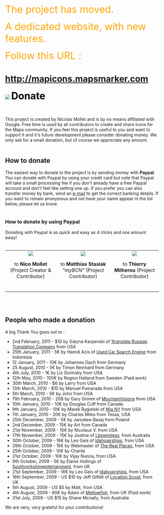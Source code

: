 <font color='orange' size='6'>The project has moved. </font><br><br><font color='orange' size='6'>A dedicated website, with new features. </font><br><br><font color='orange' size='6'>Follow this URL : </font>

<h1><a href='http://mapicons.mapsmarker.com'>http://mapicons.mapsmarker.com</a></h1>

<a href='http://mapicons.mapsmarker.com'><img src='http://google-maps-icons.googlecode.com/files/mic-smallcap.gif' /></a>
<font color='#000000' size='6'><b>Donate</b></font>

<br>
<br>
This project is created by Nicolas Mollet and is by no means affiliated with Google. Free time is used by all contributors to create and share icons for the Maps community. If you feel this project is useful to you and want to support it and it's future development please consider donating money.  We only ask for a small donation, but of course we appreciate any amount.<br>
<br>
<h2>How to donate</h2>
The easiest way to donate to the project is by sending money with <b>Paypal</b>.  You can donate with Paypal by using your credit card but note that Paypal will take a small processing fee if you don't already have a free Paypal account and don't feel like setting one up. If you prefer you can also transfer money by bank, send an <a href='mailto:nico.mollet(at)gmail.com'>e-mail</a> to get the correct banking details.  If you want to remain anonymous and not have your name appear in the list below, please let us know.<br>
<br>
<h3>How to donate by using Paypal</h3>
Donating with Paypal is as quick and easy as 4 clicks and one amount away!<br>
<br>
<table cellpadding='12' cellspacing='0'>
<tr>
<td align='center' valign='top'>
<a href='https://www.paypal.com/cgi-bin/webscr?cmd=_donations&business=BFUWA6D29PK9Q&lc=US&item_name=Nicolas%20Mollet%20%28Map%20icons%20collection%29&item_number=map%20icons%20collection&currency_code=USD&bn=PP%2dDonationsBF%3abtn_donateCC_LG%2egif%3aNonHosted'><img src='https://www.paypal.com/en_US/i/btn/btn_donateCC_LG.gif' /></a>

to <b>Nico Mollet</b> (Project Creator & Contributor)<br>
<br>
</td>
<td align='center' valign='top'>
<a href='https://www.paypal.com/cgi-bin/webscr?cmd=_donations&business=Matthias%2eStasiak%40gmail%2ecom&lc=US&item_name=Matthias%20Stasiak%20%28Map%20Icons%20Collection%29&item_number=Map%20Icons%20Collection&currency_code=EUR&bn=PP%2dDonationsBF%3abtn_donateCC_LG%2egif%3aNonHosted'><img src='https://www.paypal.com/en_US/i/btn/btn_donateCC_LG.gif' /></a>

to <b>Matthias Stasiak</b> <i>"myBCN"</i> (Project Contributor)<br>
<br>
</td>

<td align='center' valign='top'>
<a href='https://www.paypal.com/cgi-bin/webscr?cmd=_donations&business=7D25HQU7FES88&lc=US&item_name=Thierry%20Milherou%20%28Map%20icons%20collection%29&item_number=map%20icons%20collection&currency_code=USD&bn=PP%2dDonationsBF%3abtn_donateCC_LG%2egif%3aNonHosted'><img src='https://www.paypal.com/en_US/i/btn/btn_donateCC_LG.gif' /></a>

to <b>Thierry Milherou</b> (Project Contributor)<br>
<br>
</td>

</tr>
</table>

<a href='Hidden comment: 
_Click_ or _Right-click_ and choose "*Open Link in New Tab*" (FF) "*Open Link in New Window*" (IE) on one or both of the Donate icon above to be transferred to the Paypal site. There you start by entering your donation amount and _Click_ "*Update Total*" on the top of the page.  After that you either _log in_ to your existing Paypal account or _create a new_ one.  Once you have done this you have the option to "*Add special instructions to seller*", for instance that you want to remain anonymous, before you _Click_ the yellow "*Donate €*(your amount) *Now*"-button down to the right and you are done and we are very grateful.
'></a><br>
<br>
<h2>People who made a donation</h2>
A big Thank You goes out to :<br>
<ul><li>2nd February, 2011 - $10 by Galyna Karpenski of <a href='http://www.1translate.com'>1translate Russian Translation Company</a> from USA<br>
</li><li>25th January, 2011 - 5€ by Hamdi Azis of <a href='http://www.usedcarssearch.net/'>Used Car Search Engine</a> from Indonesia<br>
</li><li>12 January, 2011 - 10€ by Johannes Dach from Germany <a href='Hidden comment: (breakfast; asked)'></a><br>
</li><li>25 August, 2010 - 5€ by Timon Reinhard from Germany<br>
</li><li>4th July, 2010 - 1€ by Liz Gorinsky from USA<br>
</li><li>12th May, 2010 - 150€ by Region Halland from Sweden (Paid work)<br>
</li><li>30th March, 2010 - $6 by Larry from USA<br>
</li><li>13th March, 2010 - $10 by Manuel Pumarada from USA<br>
</li><li>5th March, 2010 - 5€ by John from USA<br>
</li><li>11th February, 2010 - 20$ by Gary Grimm of <a href='http://mountainvisions.com'>MountainVisions</a> from USA<br>
</li><li>10th January, 2010 - 10€ by Douglas Cuff from Canada<br>
</li><li>9th January, 2010 - 10€ by Marek Rygielski of <a href='http://www.mia-ny.com/'>Mia NY</a> from USA<br>
</li><li>7th January, 2010 - 20€ by Charles Miles from Texas, USA<br>
</li><li>25th December, 2009 - 5€ by Jarosław Basaj from Poland<br>
</li><li>2nd December, 2009 - 15€ by Art from Canada<br>
</li><li>21st November, 2009 - 10€ by Nicolaus V. from USA<br>
</li><li>17th November, 2009 - 15€ by Justine of <a href='http://www.Lbswireless.com'>Lbswireless</a>, from Australia<br>
</li><li>30th October, 2009 - 16€ by Leo Geis of <a href='http://www.idahoairships.com'>Idahoairships</a>, from USA<br>
</li><li>28th October, 2009 - 15€ by Webmaster of <a href='http://www.therealplaces.com'>The Real Places</a>, from USA <a href='Hidden comment: (stadium; asked)'></a><br>
</li><li>25th October, 2009 - 10€ by Charlie<br>
</li><li>21st October, 2009 - 10€ by Vijay Nunna, from USA <a href='Hidden comment: (tunnel, riparian, wetland; asked)'></a><br>
</li><li>9th October, 2009 - 5€ by Elaine Hollings of <a href='http://www.southyorkshireentertainment.com'>Southyorkshireentertainment</a>, from UK<br>
</li><li>21st September, 2009 - 16€ by Leo Geis of <a href='http://www.idahoairships.com'>Idahoairships</a>, from USA<br>
</li><li>16th September, 2009 - US $10 by Jeff Gilfelt of <a href='http://www.getlocationscout.com'>Location Scout</a>, from UK  <a href='Hidden comment: (contacted him about his app)'></a><br>
</li><li>5th August, 2009 - US $5 by Matt, from USA <a href='Hidden comment: (fishing shop)'></a><br>
</li><li>4th August, 2009 - 60€ by Adam of <a href='http://www.mellowfish.com'>Mellowfish</a>, from UK (Paid work)<br>
</li><li>31st July, 2009 - US $15 by Shane Mcnally, from Australia <a href='Hidden comment: (football, rugby, balloons)'></a></li></ul>


We are very, very grateful for your contributions!